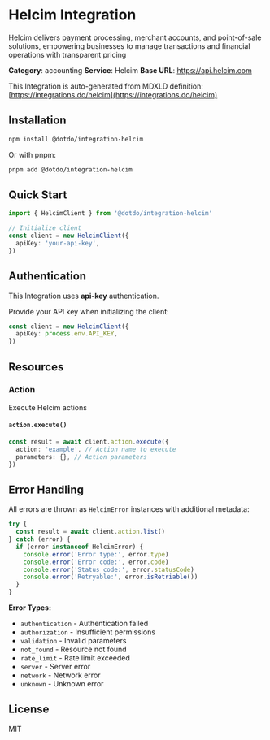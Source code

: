 # Helcim Integration

Helcim delivers payment processing, merchant accounts, and point-of-sale solutions, empowering businesses to manage transactions and financial operations with transparent pricing

**Category**: accounting
**Service**: Helcim
**Base URL**: https://api.helcim.com

This Integration is auto-generated from MDXLD definition: [https://integrations.do/helcim](https://integrations.do/helcim)

## Installation

```bash
npm install @dotdo/integration-helcim
```

Or with pnpm:

```bash
pnpm add @dotdo/integration-helcim
```

## Quick Start

```typescript
import { HelcimClient } from '@dotdo/integration-helcim'

// Initialize client
const client = new HelcimClient({
  apiKey: 'your-api-key',
})
```

## Authentication

This Integration uses **api-key** authentication.

Provide your API key when initializing the client:

```typescript
const client = new HelcimClient({
  apiKey: process.env.API_KEY,
})
```

## Resources

### Action

Execute Helcim actions

#### `action.execute()`

```typescript
const result = await client.action.execute({
  action: 'example', // Action name to execute
  parameters: {}, // Action parameters
})
```

## Error Handling

All errors are thrown as `HelcimError` instances with additional metadata:

```typescript
try {
  const result = await client.action.list()
} catch (error) {
  if (error instanceof HelcimError) {
    console.error('Error type:', error.type)
    console.error('Error code:', error.code)
    console.error('Status code:', error.statusCode)
    console.error('Retryable:', error.isRetriable())
  }
}
```

**Error Types:**

- `authentication` - Authentication failed
- `authorization` - Insufficient permissions
- `validation` - Invalid parameters
- `not_found` - Resource not found
- `rate_limit` - Rate limit exceeded
- `server` - Server error
- `network` - Network error
- `unknown` - Unknown error

## License

MIT
